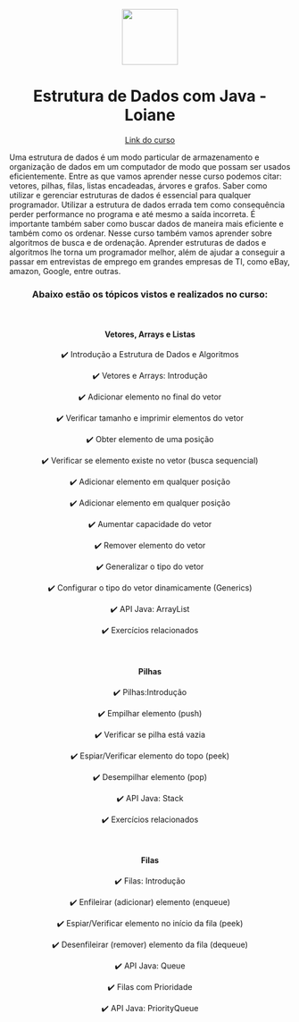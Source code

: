 <p align="center">
<img src="https://d33wubrfki0l68.cloudfront.net/3d218442b01b3bdbf82b739df4d07e450234bf9e/08a8f/assets/images/womakerscode-brand.png" height="100">
</p>
<h1 align="center">Estrutura de Dados com Java - Loiane</h1>
<p align="center">
<a href="https://loiane.training/curso/estrutura-de-dados">Link do curso</a>
</p>
<p>Uma estrutura de dados é um modo particular de armazenamento e organização de dados em um computador de modo que possam ser usados eficientemente. Entre as que vamos aprender nesse curso podemos citar: vetores, pilhas, filas, listas encadeadas, árvores e grafos.
Saber como utilizar e gerenciar estruturas de dados é essencial para qualquer programador. Utilizar a estrutura de dados errada tem como consequência perder performance no programa e até mesmo a saída incorreta.
É importante também saber como buscar dados de maneira mais eficiente e também como os ordenar. Nesse curso também vamos aprender sobre algoritmos de busca e de ordenação.
Aprender estruturas de dados e algoritmos lhe torna um programador melhor, além de ajudar a conseguir a passar em entrevistas de emprego em grandes empresas de TI, como eBay, amazon, Google, entre outras.</p>

<h3 align="center">Abaixo estão os tópicos vistos e realizados no curso:</h3>
</br>

<h4 align="center">Vetores, Arrays e Listas</h4>

<p align="center">
✔️ Introdução a Estrutura de Dados e Algoritmos
</p>
<p align="center">
✔️ Vetores e Arrays: Introdução
</p>
<p align="center">
✔️ Adicionar elemento no final do vetor
</p>
<p align="center">
✔️ Verificar tamanho e imprimir elementos do vetor
</p>
<p align="center">
✔️ Obter elemento de uma posição
</p>
<p align="center">
✔️ Verificar se elemento existe no vetor (busca sequencial)
</p>
<p align="center">
✔️ Adicionar elemento em qualquer posição
</p>
<p align="center">
✔️ Adicionar elemento em qualquer posição
</p>
<p align="center">
✔️ Aumentar capacidade do vetor
</p>
<p align="center">
✔️ Remover elemento do vetor
</p>
<p align="center">
✔️ Generalizar o tipo do vetor
</p>
<p align="center">
✔️ Configurar o tipo do vetor dinamicamente (Generics)
</p>
<p align="center">
✔️ API Java: ArrayList
</p>
<p align="center">
✔️ Exercícios relacionados
</p>

</br>

<h4 align="center">Pilhas</h4>

<p align="center">
✔️ Pilhas:Introdução
</p>

<p align="center">
✔️ Empilhar elemento (push)
</p>

<p align="center">
✔️ Verificar se pilha está vazia
</p>

<p align="center">
✔️ Espiar/Verificar elemento do topo (peek)
</p>

<p align="center">
✔️ Desempilhar elemento (pop)
</p>

<p align="center">
✔️ API Java: Stack
</p>

<p align="center">
✔️ Exercícios relacionados
</p>

</br>

<h4 align="center">Filas</h4>

<p align="center">
✔️ Filas: Introdução
</p>

<p align="center">
✔️ Enfileirar (adicionar) elemento (enqueue)
</p>

<p align="center">
✔️ Espiar/Verificar elemento no início da fila (peek)
</p>

<p align="center">
✔️ Desenfileirar (remover) elemento da fila (dequeue)
</p>

<p align="center">
✔️ API Java: Queue
</p>

<p align="center">
✔️ Filas com Prioridade
</p>

<p align="center">
✔️ API Java: PriorityQueue
</p>
